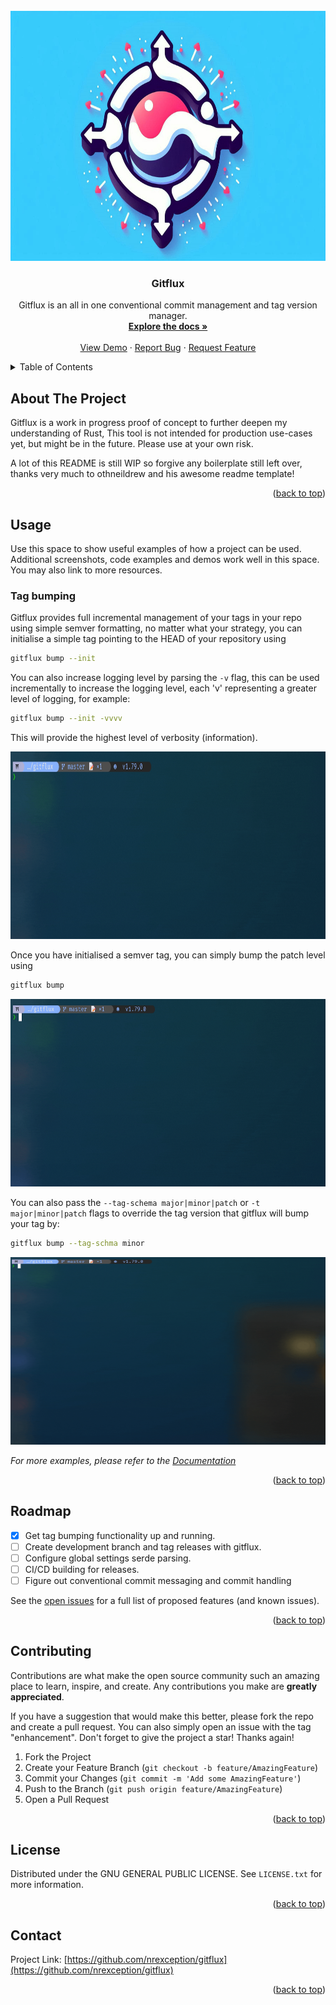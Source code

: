 <!-- PROJECT LOGO -->
<br />
<div align="center">
  <a href="https://github.com/nrexception/gitflux">
    <img src="images/banner.jpeg" alt="Logo" width="800" height="400">
  </a>

<h3 align="center">Gitflux</h3>

  <p align="center">
    Gitflux is an all in one conventional commit management and tag version manager.
    <br />
    <a href="https://github.com/nrexception/gitflux"><strong>Explore the docs »</strong></a>
    <br />
    <br />
    <a href="https://github.com/nrexception/gitflux">View Demo</a>
    &middot;
    <a href="https://github.com/nrexception/gitflux/issues/new?labels=bug&template=bug-report---.md">Report Bug</a>
    &middot;
    <a href="https://github.com/nrexception/gitflux/issues/new?labels=enhancement&template=feature-request---.md">Request Feature</a>
  </p>
</div>

<!-- TABLE OF CONTENTS -->
<details>
  <summary>Table of Contents</summary>
  <ol>
    <li>
      <a href="#about-the-project">About The Project</a>
      <ul>
        <li><a href="#built-with">Built With</a></li>
      </ul>
    </li>
    <li>
      <a href="#getting-started">Getting Started</a>
      <ul>
        <li><a href="#prerequisites">Prerequisites</a></li>
        <li><a href="#installation">Installation</a></li>
      </ul>
    </li>
    <li><a href="#usage">Usage</a></li>
    <li><a href="#roadmap">Roadmap</a></li>
    <li><a href="#contributing">Contributing</a></li>
    <li><a href="#license">License</a></li>
    <li><a href="#contact">Contact</a></li>
    <li><a href="#acknowledgments">Acknowledgments</a></li>
  </ol>
</details>

<!-- ABOUT THE PROJECT -->
## About The Project

Gitflux is a work in progress proof of concept to further deepen my understanding of Rust,
This tool is not intended for production use-cases yet, but might be in the future. Please use at your own risk.

A lot of this README is still WIP so forgive any boilerplate still left over, thanks very much to othneildrew and his awesome readme template!
<p align="right">(<a href="#readme-top">back to top</a>)</p>

<!-- USAGE EXAMPLES -->
## Usage

Use this space to show useful examples of how a project can be used. Additional screenshots, code examples and demos work well in this space. You may also link to more resources.

### Tag bumping
Gitflux provides full incremental management of your tags in your repo using simple semver formatting, no matter what your strategy, you can initialise a simple tag pointing to the HEAD of your repository using 

```bash
gitflux bump --init
```

You can also increase logging level by parsing the `-v` flag, this can be used incrementally to increase the logging level, each 'v' representing a greater level of logging, for example:
```bash
gitflux bump --init -vvvv
```
This will provide the highest level of verbosity (information).

<img src="images/bumpinit.gif" alt="inittag" width="800" height="300">

Once you have initialised a semver tag, you can simply bump the patch level using

```bash
gitflux bump
```

<img src="images/bumptag.gif" alt="bumptag" width="800" height="300">

You can also pass the `--tag-schema major|minor|patch` or `-t major|minor|patch` flags to override the tag version that gitflux will bump your tag by:

```bash
gitflux bump --tag-schma minor
```

<img src="images/bumptagallvers.gif" alt="bumptagallvers" width="800" height="300">

_For more examples, please refer to the [Documentation](https://example.com)_

<p align="right">(<a href="#readme-top">back to top</a>)</p>


<!-- ROADMAP -->
## Roadmap

- [x] Get tag bumping functionality up and running.
- [ ] Create development branch and tag releases with gitflux.
- [ ] Configure global settings serde parsing.
- [ ] CI/CD building for releases.
- [ ] Figure out conventional commit messaging and commit handling

See the [open issues](https://github.com/github_username/repo_name/issues) for a full list of proposed features (and known issues).

<p align="right">(<a href="#readme-top">back to top</a>)</p>


<!-- CONTRIBUTING -->
## Contributing

Contributions are what make the open source community such an amazing place to learn, inspire, and create. Any contributions you make are **greatly appreciated**.

If you have a suggestion that would make this better, please fork the repo and create a pull request. You can also simply open an issue with the tag "enhancement".
Don't forget to give the project a star! Thanks again!

1. Fork the Project
2. Create your Feature Branch (`git checkout -b feature/AmazingFeature`)
3. Commit your Changes (`git commit -m 'Add some AmazingFeature'`)
4. Push to the Branch (`git push origin feature/AmazingFeature`)
5. Open a Pull Request

<p align="right">(<a href="#readme-top">back to top</a>)</p>


<!-- LICENSE -->
## License

Distributed under the GNU GENERAL PUBLIC LICENSE. See `LICENSE.txt` for more information.

<p align="right">(<a href="#readme-top">back to top</a>)</p>



<!-- CONTACT -->
## Contact

Project Link: [https://github.com/nrexception/gitflux](https://github.com/nrexception/gitflux)

<p align="right">(<a href="#readme-top">back to top</a>)</p>


<!-- MARKDOWN LINKS & IMAGES -->
<!-- https://www.markdownguide.org/basic-syntax/#reference-style-links -->
[contributors-shield]: https://img.shields.io/github/contributors/github_username/repo_name.svg?style=for-the-badge
[contributors-url]: https://github.com/github_username/repo_name/graphs/contributors
[forks-shield]: https://img.shields.io/github/forks/github_username/repo_name.svg?style=for-the-badge
[forks-url]: https://github.com/github_username/repo_name/network/members
[stars-shield]: https://img.shields.io/github/stars/github_username/repo_name.svg?style=for-the-badge
[stars-url]: https://github.com/github_username/repo_name/stargazers
[issues-shield]: https://img.shields.io/github/issues/github_username/repo_name.svg?style=for-the-badge
[issues-url]: https://github.com/github_username/repo_name/issues
[license-shield]: https://img.shields.io/github/license/github_username/repo_name.svg?style=for-the-badge
[license-url]: https://github.com/github_username/repo_name/blob/master/LICENSE.txt
[linkedin-shield]: https://img.shields.io/badge/-LinkedIn-black.svg?style=for-the-badge&logo=linkedin&colorB=555
[linkedin-url]: https://linkedin.com/in/linkedin_username
[product-screenshot]: images/screenshot.png
[Next.js]: https://img.shields.io/badge/next.js-000000?style=for-the-badge&logo=nextdotjs&logoColor=white
[Next-url]: https://nextjs.org/
[React.js]: https://img.shields.io/badge/React-20232A?style=for-the-badge&logo=react&logoColor=61DAFB
[React-url]: https://reactjs.org/
[Vue.js]: https://img.shields.io/badge/Vue.js-35495E?style=for-the-badge&logo=vuedotjs&logoColor=4FC08D
[Vue-url]: https://vuejs.org/
[Angular.io]: https://img.shields.io/badge/Angular-DD0031?style=for-the-badge&logo=angular&logoColor=white
[Angular-url]: https://angular.io/
[Svelte.dev]: https://img.shields.io/badge/Svelte-4A4A55?style=for-the-badge&logo=svelte&logoColor=FF3E00
[Svelte-url]: https://svelte.dev/
[Laravel.com]: https://img.shields.io/badge/Laravel-FF2D20?style=for-the-badge&logo=laravel&logoColor=white
[Laravel-url]: https://laravel.com
[Bootstrap.com]: https://img.shields.io/badge/Bootstrap-563D7C?style=for-the-badge&logo=bootstrap&logoColor=white
[Bootstrap-url]: https://getbootstrap.com
[JQuery.com]: https://img.shields.io/badge/jQuery-0769AD?style=for-the-badge&logo=jquery&logoColor=white
[JQuery-url]: https://jquery.com
